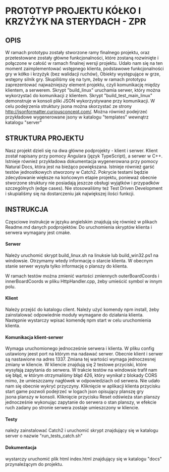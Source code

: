 # PROTOTYP PROJEKTU KÓŁKO I KRZYŻYK NA STERYDACH - ZPR

## OPIS

W ramach prototypu zostały stworzone ramy finalnego projektu, oraz przetestowane zostały 
główne funkcjonalności, które zostaną rozwinięte i połączone w całość w ramach finalnej wersji projektu.
Udało nam się na ten moment zaimplementować wstępnego klienta, podstawowe funkcjonalności gry w kółko i krzyżyk (bez walidacji ruchów),
Obiekty występujące w grze, wstępny silnik gry. Skupiliśmy się na tym, żeby w ramach prototypu zaprezentować najważniejszy
element projektu, czyli komunikację między klientem, a serwerem. 
Skrypt "build_linux" uruchamia serwer, który można wykorzystać do komunikacji z klientem. 
Skrypt "build_test_main_linux" demonstruje w konsoli pliki JSON wykorzystywane przy komunikacji.
W celu podejrzenia struktury jsona można skorzystać ze strony http://jsonformatter.curiousconcept.com/.
Można również podejrzeć przykładowe wygenerowane jsony w katalogu "templates" wewnątrz katalogu "server"

## STRUKTURA PROJEKTU

Nasz projekt dzieli się na dwa główne podprojekty - klient i serwer. Klient został napisany przy pomocy Angulara
(język TypeScript), a serwer w C++. Istnieje również przykładowa dokumentacja wygenerowana przy pomocy Natural Docs,
która jest na bieżąco powiększana. Istnieje również garść testów jednostkowych stworzony w Catch2. 
Pokrycie testami będzie zdecydowanie większe na końcowym etapie projektu, ponieważ obecnie stworzone struktury nie posiadają jeszcze
obsługi wyjątków i przypadków szczególnych (edge cases). Nie stosowaliśmy też Test Driven Development i skupialiśmy się 
na dostarczeniu jak największej ilości funkcji. 

## INSTRUKCJA

Częsciowe instrukcje w języku angielskim znajdują się również w plikach Readme.md danych podprojektów.
Do uruchomienia skryptów klienta i serwera wymagany jest cmake.

#### Serwer

Należy uruchomić skrypt build_linux.sh na linuksie lub build_win32.ps1 na windowsie.
Otrzymamy wtedy informację o starcie klienta. W obecnym stanie serwer wysyła tylko informację o planszy do klienta.

W ramach testów można zmienić wartości zmiennych outerBoardCoords i innerBoardCoords w pliku HttpHandler.cpp,
żeby umieścić symbol w innym polu.

#### Klient

Należy przejść do katalogu client.
Należy użyć komendy npm install, żeby zainstalować odpowiednie moduły wymagane do działania klienta.
Następnie wystarczy wpisać komendę npm start w celu uruchomienia klienta. 


#### Komunikacja klient-serwer

Wymaga uruchomionego jednocześnie serwera i klienta. W pliku config ustawiony jeest port na którym ma nadawać serwer.
Obecnie klient i serwer są nastawione na adres 1337. Zmiana tej wartości wymaga jednoczesnej zmiany w kliencie. 
W kliencie znajdują się 2 testowe przyciski, które wysyłają zapytania do serwera. W trakcie testów na windowsie trafił nam się błąd,
w którym otrzymaliśmy błąd 426, który wynikał z blokady CORS mimo, że umieszczamy nagłówek w odpowiedziach od serwera. Nie udało nam się obecnie wykryć przyczyny.
Kliknięcie w aplikacji klienta przycisku start game pozwoli podejrzeć w logach json opisujący planszę gry  
jsona planszy w konsoli. Kliknięcie przycisku Reset odświeża stan planszy jednocześnie wykonując zapytanie do serwera o stan planszy,
w efekcie ruch zadany po stronie serwera zostaje umieszczony w kliencie.

#### Testy

należy zainstalować Catch2 i uruchomić skrypt znajdujący się w katalogu server o nazwie "run_tests_catch.sh"

#### Dokumentacja

wystarczy uruchomić plik html index.html znajdujący się w katalogu "docs" przynależącym do projektu.



